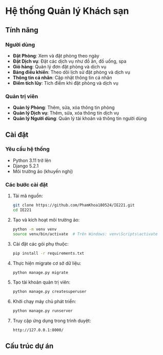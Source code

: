 # Hệ thống Quản lý Khách sạn

## Tính năng

### Người dùng
- **Đặt Phòng**: Xem và đặt phòng theo ngày
- **Đặt Dịch vụ**: Đặt các dịch vụ như đồ ăn, đồ uống, spa
- **Giỏ hàng**: Quản lý đơn đặt phòng và dịch vụ
- **Bảng điều khiển**: Theo dõi lịch sử đặt phòng và dịch vụ
- **Thông tin cá nhân**: Cập nhật thông tin cá nhân
- **Điểm tích lũy**: Tích điểm khi đặt phòng và dịch vụ

### Quản trị viên
- **Quản lý Phòng**: Thêm, sửa, xóa thông tin phòng
- **Quản lý Dịch vụ**: Thêm, sửa, xóa thông tin dịch vụ
- **Quản lý Người dùng**: Quản lý tài khoản và thông tin người dùng

## Cài đặt

### Yêu cầu hệ thống
- Python 3.11 trở lên
- Django 5.2.1
- Môi trường ảo (khuyến nghị)

### Các bước cài đặt
1. Tải mã nguồn:
   ```bash
   git clone https://github.com/PhamKhoa180524/IE221.git
   cd IE221
   ```

2. Tạo và kích hoạt môi trường ảo:
   ```bash
   python -m venv venv
   source venv/bin/activate  # Trên Windows: venv\Scripts\activate
   ```

3. Cài đặt các gói phụ thuộc:
   ```bash
   pip install -r requirements.txt
   ```

4. Thực hiện migrate cơ sở dữ liệu:
   ```bash
   python manage.py migrate
   ```

5. Tạo tài khoản quản trị viên:
   ```bash
   python manage.py createsuperuser
   ```

6. Khởi chạy máy chủ phát triển:
   ```bash
   python manage.py runserver
   ```

7. Truy cập ứng dụng trong trình duyệt:
   ```
   http://127.0.0.1:8000/
   ```

## Cấu trúc dự án

